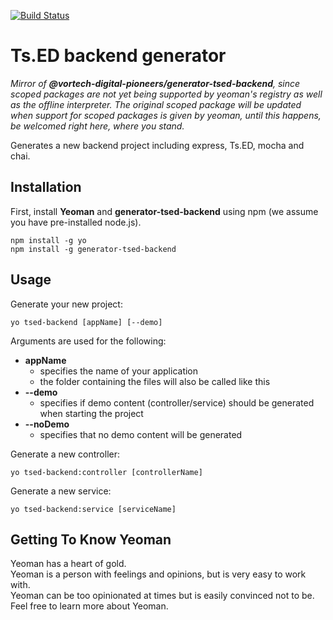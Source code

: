 [![Build Status](https://travis-ci.org/vortech-digital-pioneers/generator-tsed-backend.svg?branch=master)](https://travis-ci.org/vortech-digital-pioneers/generator-tsed-backend)

# Ts.ED backend generator

_Mirror of **@vortech-digital-pioneers/generator-tsed-backend**, since scoped packages are not
yet being supported by yeoman's registry as well as the offline interpreter. The original scoped
package will be updated when support for scoped packages is given by yeoman, until this happens,
be welcomed right here, where you stand._

Generates a new backend project including express, Ts.ED, mocha and chai.

## Installation

First, install **Yeoman** and **generator-tsed-backend** using npm (we assume you have
pre-installed node.js).

```
npm install -g yo
npm install -g generator-tsed-backend
```

## Usage

Generate your new project:

```
yo tsed-backend [appName] [--demo]
```

Arguments are used for the following:
- **appName**
  - specifies the name of your application
  - the folder containing the files will also be called like this
- **--demo**
  - specifies if demo content (controller/service) should be generated when starting the project
- **--noDemo**
  - specifies that no demo content will be generated

Generate a new controller:

```
yo tsed-backend:controller [controllerName]
```

Generate a new service:

```
yo tsed-backend:service [serviceName]
```


## Getting To Know Yeoman

Yeoman has a heart of gold.\
Yeoman is a person with feelings and opinions, but is very easy to work with.\
Yeoman can be too opinionated at times but is easily convinced not to be.\
Feel free to learn more about Yeoman.

